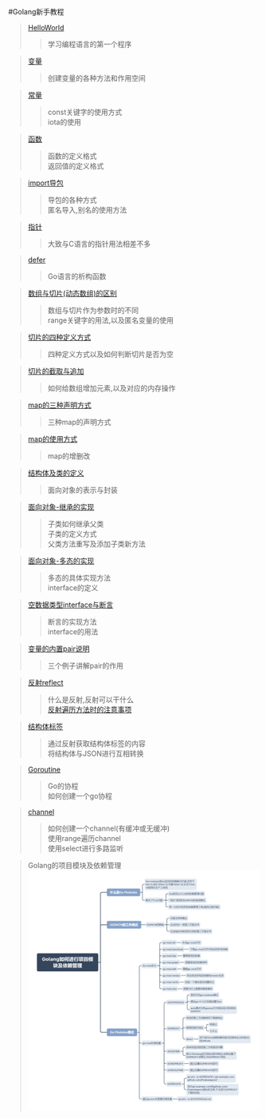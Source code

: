 #Golang新手教程
>[HelloWorld](helloworld.go)
>>学习编程语言的第一个程序

>[变量](var.go)
>>创建变量的各种方法和作用空间

>[常量](const.go)
>>const关键字的使用方式<br>
>>iota的使用

>[函数](function.go) 
>>函数的定义格式<br>
>>返回值的定义格式

>[import导包](init)
>>导包的各种方式<br>
>>匿名导入,别名的使用方法

> [指针](pointer.go)
>> 大致与C语言的指针用法相差不多

> [defer](defer.go)
>> Go语言的析构函数

>[数组与切片(动态数组)的区别](slice.go)
>> 数组与切片作为参数时的不同<br>
>> range关键字的用法,以及匿名变量的使用
 
>[切片的四种定义方式](slice2.go)
>> 四种定义方式以及如何判断切片是否为空

>[切片的截取与追加](slice3.go)
>> 如何给数组增加元素,以及对应的内存操作
 
>[map的三种声明方式](map.go)
>>三种map的声明方式

>[map的使用方式](map2.go)
>>map的增删改
 
>[结构体及类的定义](struct.go)
>>面向对象的表示与封装

>[面向对象-继承的实现](struct2.go)
>>子类如何继承父类<br>子类的定义方式<br>父类方法重写及添加子类新方法

>[面向对象-多态的实现](struct3.go) 
>>多态的具体实现方法<br>
>>interface的定义

>[空数据类型interface与断言](interface.go)
>>断言的实现方法<br>interface的用法

>[变量的内置pair说明](pair.go)
>>三个例子讲解pair的作用

>[反射reflect](reflect.go)
>>什么是反射,反射可以干什么<br>
>>[反射遍历方法时的注意事项](reflect2.go)

>[结构体标签](tag.go)
>>通过反射获取结构体标签的内容
>><br>将结构体与JSON进行互相转换

>[Goroutine](goroutine.go)
>>Go的协程<br>如何创建一个go协程

>[channel](channel.go)
>>如何创建一个channel(有缓冲或无缓冲)<br>
>>使用range遍历channel
>><br>使用select进行多路监听

>Golang的项目模块及依赖管理
>![Golang](Golang如何进行项目模块及依赖管理.png)
> 